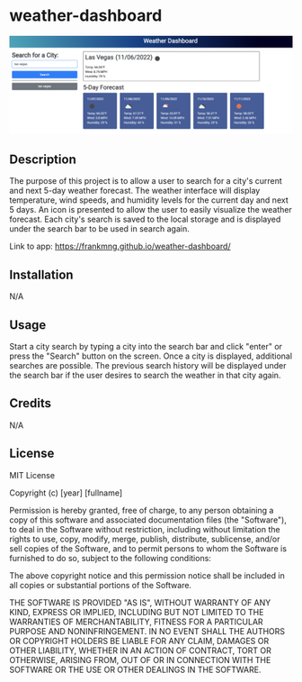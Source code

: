 # weather-dashboard

![weather-dashboard](https://raw.githubusercontent.com/frankmng/weather-dashboard/main/develop/images/weather-dashboard.png)


## Description

The purpose of this project is to allow a user to search for a city's current and next 5-day weather forecast. The weather interface will display temperature, wind speeds, and humidity levels for the current day and next 5 days. An icon is presented to allow the user to easily visualize the weather forecast. Each city's search is saved to the local storage and is displayed under the search bar to be used in search again.

Link to app: https://frankmng.github.io/weather-dashboard/

## Installation

N/A

## Usage

Start a city search by typing a city into the search bar and click "enter" or press the "Search" button on the screen. Once a city is displayed, additional searches are possible. The previous search history will be displayed under the search bar if the user desires to search the weather in that city again.

## Credits

N/A

## License

MIT License

Copyright (c) [year] [fullname]

Permission is hereby granted, free of charge, to any person obtaining a copy
of this software and associated documentation files (the "Software"), to deal
in the Software without restriction, including without limitation the rights
to use, copy, modify, merge, publish, distribute, sublicense, and/or sell
copies of the Software, and to permit persons to whom the Software is
furnished to do so, subject to the following conditions:

The above copyright notice and this permission notice shall be included in all
copies or substantial portions of the Software.

THE SOFTWARE IS PROVIDED "AS IS", WITHOUT WARRANTY OF ANY KIND, EXPRESS OR
IMPLIED, INCLUDING BUT NOT LIMITED TO THE WARRANTIES OF MERCHANTABILITY,
FITNESS FOR A PARTICULAR PURPOSE AND NONINFRINGEMENT. IN NO EVENT SHALL THE
AUTHORS OR COPYRIGHT HOLDERS BE LIABLE FOR ANY CLAIM, DAMAGES OR OTHER
LIABILITY, WHETHER IN AN ACTION OF CONTRACT, TORT OR OTHERWISE, ARISING FROM,
OUT OF OR IN CONNECTION WITH THE SOFTWARE OR THE USE OR OTHER DEALINGS IN THE
SOFTWARE.
